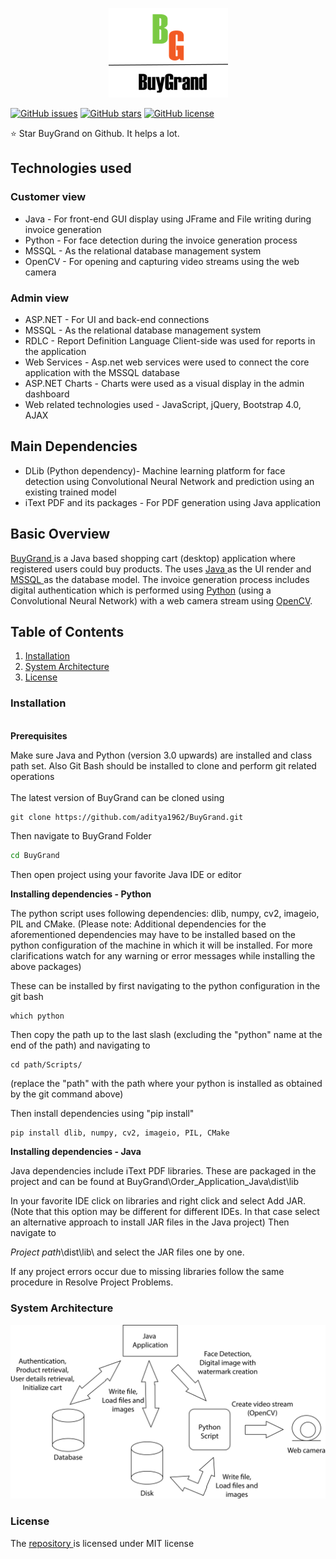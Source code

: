 <p align="center"><img src="https://github.com/aditya1962/BuyGrand/blob/master/Order_Application_Java/Logo.png" alt="logo"></p>

[![GitHub issues](https://img.shields.io/github/issues/aditya1962/BuyGrand)](https://github.com/aditya1962/BuyGrand/issues)
[![GitHub stars](https://img.shields.io/github/stars/aditya1962/BuyGrand)](https://github.com/aditya1962/BuyGrand/stargazers)
[![GitHub license](https://img.shields.io/github/license/aditya1962/BuyGrand)](https://github.com/aditya1962/BuyGrand/blob/master/LICENSE)

:star: Star BuyGrand on Github. It helps a lot.

## Technologies used

### Customer view
<ul>
  <li> Java - For front-end GUI display using JFrame and File writing during invoice generation </li>
  <li> Python  - For face detection during the invoice generation process </li>
  <li> MSSQL - As the relational database management system </li>
  <li> OpenCV - For opening and capturing video streams using the web camera </li>
</ul>

### Admin view
<ul>
  <li> ASP.NET - For UI and back-end connections  </li>
  <li> MSSQL - As the relational database management system </li>
  <li> RDLC - Report Definition Language Client-side was used for reports in the application </li>
  <li> Web Services - Asp.net web services were used to connect the core application with the MSSQL database </li>
  <li> ASP.NET Charts - Charts were used as a visual display in the admin dashboard </li>
  <li> Web related technologies used - JavaScript, jQuery, Bootstrap 4.0, AJAX </li>
</ul>

## Main Dependencies 

<ul>
  <li> DLib (Python dependency)- Machine learning platform for face detection using Convolutional Neural Network and prediction using an existing trained model </li>
  <li> iText PDF and its packages  - For PDF generation using Java application </li>
</ul>

## Basic Overview

<a href="https://github.com/aditya1962/BuyGrand/">BuyGrand </a>is a Java based shopping cart (desktop) application where registered users could buy products. The  uses <a href="https://www.java.com/">Java </a>as the UI render and <a href="https://www.microsoft.com/en-us/sql-server/sql-server-2019">MSSQL </a> as the database model. The invoice generation process includes digital authentication which is performed using <a href="https://www.python.org/">Python</a> (using a Convolutional Neural Network) with a web camera stream using <a href="https://opencv.org/">OpenCV</a>. 

## Table of Contents

<ol>
  <li> <a href="#installation">Installation </a></li>
  <li> <a href="#system-architecture">System Architecture</a></li>
  <li> <a href="#license">License</a></li>
</ol>


<h3 id="installation">Installation</h3>
<br/>
<b> Prerequisites </b>
<br/>
<p>Make sure Java and Python (version 3.0 upwards) are installed and class path set. Also Git Bash should be installed to clone and perform git related operations
<br/><br/>
The latest version of BuyGrand can be cloned using

```git
git clone https://github.com/aditya1962/BuyGrand.git 
```
Then navigate to BuyGrand Folder

```cmd
cd BuyGrand
```
Then open project using your favorite Java IDE or editor

<b> Installing dependencies - Python </b>

The python script uses following dependencies: dlib, numpy, cv2, imageio, PIL and CMake. (Please note: Additional dependencies for the aforementioned dependencies may have to be installed based on the python configuration of the machine in which it will be installed. For more clarifications watch for any warning or error messages while installing the above packages)

These can be installed by first navigating to the python configuration in the git bash

```git
which python
```
Then copy the path up to the last slash (excluding the "python" name at the end of the path) and navigating to 

```
cd path/Scripts/
```
(replace the "path" with the path where your python is installed as obtained by the git command above)

Then install dependencies using "pip install"

```python
pip install dlib, numpy, cv2, imageio, PIL, CMake
```

<b> Installing dependencies  - Java </b>

Java dependencies include iText PDF libraries. These are packaged in the project and can be found at BuyGrand\Order_Application_Java\dist\lib

In your favorite IDE click on libraries and right click and select Add JAR. (Note that this option may be different for different IDEs. In that case select an alternative approach to install JAR files in the Java project) Then navigate to 

<i>Project path</i>\dist\lib\ and select the JAR files one by one.

If any project errors occur due to missing libraries follow the same procedure in Resolve Project Problems.
</p>
<h3 id="system-architecture">System Architecture</h3>

<div align="center"><img src="https://raw.githubusercontent.com/aditya1962/BuyGrand/master/System%20Architecture.png" alt="System Architecture"></div>

<h3 id="license">License</h3>

<p>The <a href="https://github.com/aditya1962/BuyGrand">repository </a> is licensed under MIT license </p>
